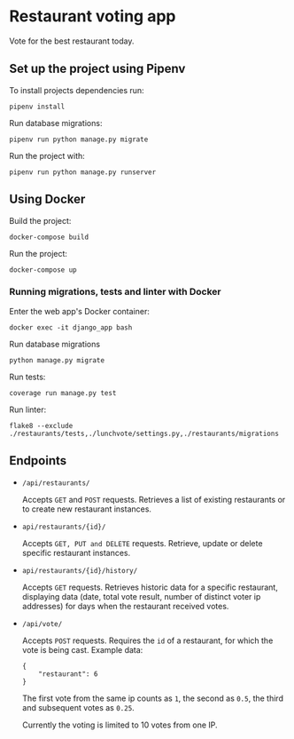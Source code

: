# Restaurant voting app
Vote for the best restaurant today.

## Set up the project using Pipenv
To install projects dependencies run:

`pipenv install`

Run database migrations:

`pipenv run python manage.py migrate`

Run the project with:

`pipenv run python manage.py runserver`

## Using Docker
Build the project:

`docker-compose build`

Run the project:

`docker-compose up`

### Running migrations, tests and linter with Docker
Enter the web app's Docker container:

`docker exec -it django_app bash`

Run database migrations

`python manage.py migrate`

Run tests:

`coverage run manage.py test`

Run linter:

`flake8 --exclude ./restaurants/tests,./lunchvote/settings.py,./restaurants/migrations`


## Endpoints
* `/api/restaurants/`

    Accepts `GET` and `POST` requests.
    Retrieves a list of existing restaurants or to create new 
restaurant instances.

* `api/restaurants/{id}/`

    Accepts `GET, PUT and DELETE` requests.
    Retrieve, update or delete specific restaurant instances.

* `api/restaurants/{id}/history/`

    Accepts `GET` requests.
    Retrieves historic data for a specific restaurant, displaying
data (date, total vote result, number of distinct voter ip addresses) for days 
when the restaurant received votes.

* `/api/vote/`

    Accepts `POST` requests. 
    Requires the `id` of a restaurant, for which the vote is being cast.
    Example data:
    ```
    {
        "restaurant": 6
    }
    ```
    The first vote from the same ip counts as `1`, the second as `0.5`, the third and 
subsequent votes as `0.25`.

    Currently the voting is limited to 10 votes from one IP.
